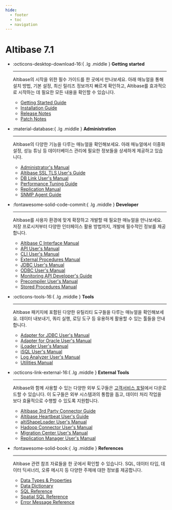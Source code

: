 ```yaml
---
hide:
  - footer
  - toc
  - navigation
---
```

# Altibase 7.1

<div class="grid cards" markdown>

-   :octicons-desktop-download-16:{ .lg .middle } **Getting started**

    ---

    Altibase의 시작을 위한 필수 가이드를 한 곳에서 만나보세요. 아래 매뉴얼을 통해 설치 방법, 기본 설정, 최신 릴리즈 정보까지 빠르게 확인하고, Altibase를 효과적으로 시작하는 데 필요한 모든 내용을 확인할 수 있습니다.

    - [Getting Started Guide](Admin/Getting%20Started%20Guide/1.Altibase-설치.md)
    - [Installation Guide](Admin/Installation%20Guide/1.Altibase-패키지-인스톨러.md)
    - [Release Notes](https://github.com/ALTIBASE/Documents/tree/master/ReleaseNotes/Altibase%207.1)
    - [Patch Notes](https://github.com/ALTIBASE/Documents/tree/master/PatchNotes/Altibase_7.1)

-   :material-database:{ .lg .middle } **Administration**

    ---

    Altibase의 다양한 기능을 다루는 매뉴얼을 확인해보세요. 아래 매뉴얼에서 이중화 설정, 성능 튜닝 등 데이터베이스 관리에 필요한 정보들을 상세하게 제공하고 있습니다.

    - [Administrator's Manual](Admin/Administrator's%20Manual/1.Altibase-소개.md)
    - [Altibase SSL TLS User's Guide](Admin/Altibase%20SSL%20TLS%20User's%20Guide/1.Altibase-SSLTLS-소개.md)
    - [DB Link User's Manual](Admin/DB%20Link%20User's%20Manual/0.%20서문.md)
    - [Performance Tuning Guide](Admin/Performance%20Tuning%20Guide/1.성능-튜닝-소개.md)
    - [Replication Manual](Admin/Replication%20Manual/1.이중화-개요.md)
    - [SNMP Agent Guide](Admin/SNMP%20Agent%20Guide/0.서문.md)
        
</div>

<div class="grid cards" markdown>

-   :fontawesome-solid-code-commit:{ .lg .middle } **Developer**

    ---

    Altibase를 사용자 환경에 맞게 확장하고 개발할 때 필요한 매뉴얼을 만나보세요. 저장 프로시저부터 다양한 인터페이스 활용 방법까지, 개발에 필수적인 정보를 제공합니다.

    - [Altibase C Interface Manual](Developer/Altibase%20C%20Interface%20Manual/1.Altibase-C-인터페이스-소개.md)
    - [API User's Manual](Developer/API%20User's%20Manual/1.PHP-Interface.md)
    - [CLI User's Manual](Developer/CLI%20User's%20Manual/1.Altibase-CLI-소개.md)
    - [External Procedures Manual](Developer/External%20Procedures%20Manual/1.CC-외부-프로시저-소개.md)
    - [JDBC User's Manual](Developer/JDBC%20User's%20Manual/1.JDBC-시작하기.md)
    - [ODBC User's Manual](Developer/ODBC%20User's%20Manual/1.개요.md)
    - [Monitoring API Developer's Guide](Developer/Monitoring%20API%20Developer's%20Guide/1.소개.md)
    - [Precompiler User's Manual](Developer/Precompiler%20User's%20Manual/1.CC-전처리기-소개.md)
    - [Stored Procedures Manual](Developer/Stored%20Procedures%20Manual/1.저장-프로시저.md)
    
-   :octicons-tools-16:{ .lg .middle } **Tools**

    ---

    Altibase 패키지에 포함된 다양한 유틸리티 도구들을 다루는 매뉴얼을 확인해보세요. 데이터 내보내기, 쿼리 실행, 로딩 도구 등 유용하게 활용할 수 있는 툴들을 안내합니다.

    - [Adapter for JDBC User's Manual](Tools/Adapter%20for%20JDBC%20User's%20Manual/1.소개.md)
    - [Adapter for Oracle User's Manual](Tools/Adapter%20for%20Oracle%20User's%20Manual/1.소개.md)
    - [iLoader User's Manual](Tools/iLoader%20User's%20Manual/1.iLoader-개요.md)
    - [iSQL User's Manual](Tools/iSQL%20User's%20Manual/1.iSQL-이용방법.md)
    - [Log Analyzer User's Manual](Tools/Log%20Analyzer%20User's%20Manual/1.Log-Analyzer-소개.md)
    - [Utilities Manual](Tools/Utilities%20Manual/1.aexport.md)
    
</div>

<div class="grid cards" markdown>

-   :octicons-link-external-16:{ .lg .middle } **External Tools**

    ---

    Altibase와 함께 사용할 수 있는 다양한 외부 도구들은 [고객서비스 포털](http://support.altibase.com/kr/product)에서 다운로드할 수 있습니다. 이 도구들은 외부 시스템과의 통합을 돕고, 데이터 처리 작업을 보다 효율적으로 수행할 수 있도록 지원합니다.

    - [Altibase 3rd Party Connector Guide](External%20Tools/Altibase%203rd%20Party%20Connector%20Guide/1.DBeaver.md)
    - [Altibase Heartbeat User's Guide](External%20Tools/Altibase%20Heartbeat%20User's%20Guide/1.Altibase-Heartbeat-소개.md)
    - [altiShapeLoader User's Manual](External%20Tools/altiShapeLoader%20User's%20Manual/1.-altiShapeLoader-소개.md)
    - [Hadoop Connector User's Manual](External%20Tools/Hadoop%20Connector%20User's%20Manual/1.Altibase-하둡-커넥터-소개.md)
    - [Migration Center User's Manual](External%20Tools/Migration%20Center%20User's%20Manual/1.Migration-Center-소개.md)
    - [Replication Manager User's Manual](External%20Tools/Replication%20Manager%20User's%20Manual/1.Replication%20Manager%20소개.md)

-   :fontawesome-solid-book:{ .lg .middle } **References**

    ---
     
    Altibase 관련 참조 자료들을 한 곳에서 확인할 수 있습니다. SQL, 데이터 타입, 데이터 딕셔너리, 오류 메시지 등 다양한 주제에 대한 정보를 제공합니다.

    - [Data Types & Properties](Admin/General_Reference-1.Data%20Types%20&%20Altibase%20Properties/0.%20서문.md)
    - [Data Dictionary](Admin/General_Reference-2.The%20Data%20Dictionary/0.서문.md)
    - [SQL Reference](Developer/SQL%20Reference/1.Altibase-SQL-소개.md)
    - [Spatial SQL Reference](Developer/Spatial%20SQL%20Reference/1.공간-데이터의-개요.md)
    - [Error Message Reference](Admin/Error%20Message%20Reference/1.ID-Error-Code.md)

</div>
